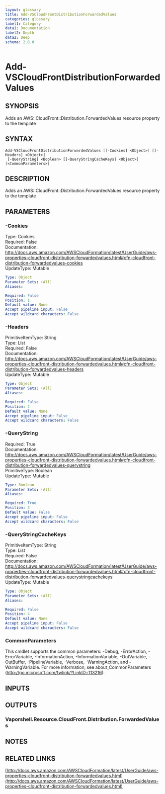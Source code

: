 ```yaml
---
layout: glossary
title: Add-VSCloudFrontDistributionForwardedValues
categories: glossary
label1: Category
data1: Documentation
label2: Depth
data2: Deep
schema: 2.0.0
---
```


# Add-VSCloudFrontDistributionForwardedValues

## SYNOPSIS
Adds an AWS::CloudFront::Distribution.ForwardedValues resource property to the template

## SYNTAX

```
Add-VSCloudFrontDistributionForwardedValues [[-Cookies] <Object>] [[-Headers] <Object>]
 [-QueryString] <Boolean> [[-QueryStringCacheKeys] <Object>] [<CommonParameters>]
```

## DESCRIPTION
Adds an AWS::CloudFront::Distribution.ForwardedValues resource property to the template

## PARAMETERS

### -Cookies
Type: Cookies    
Required: False    
Documentation: http://docs.aws.amazon.com/AWSCloudFormation/latest/UserGuide/aws-properties-cloudfront-distribution-forwardedvalues.html#cfn-cloudfront-distribution-forwardedvalues-cookies    
UpdateType: Mutable

```yaml
Type: Object
Parameter Sets: (All)
Aliases:

Required: False
Position: 1
Default value: None
Accept pipeline input: False
Accept wildcard characters: False
```

### -Headers
PrimitiveItemType: String    
Type: List    
Required: False    
Documentation: http://docs.aws.amazon.com/AWSCloudFormation/latest/UserGuide/aws-properties-cloudfront-distribution-forwardedvalues.html#cfn-cloudfront-distribution-forwardedvalues-headers    
UpdateType: Mutable

```yaml
Type: Object
Parameter Sets: (All)
Aliases:

Required: False
Position: 2
Default value: None
Accept pipeline input: False
Accept wildcard characters: False
```

### -QueryString
Required: True    
Documentation: http://docs.aws.amazon.com/AWSCloudFormation/latest/UserGuide/aws-properties-cloudfront-distribution-forwardedvalues.html#cfn-cloudfront-distribution-forwardedvalues-querystring    
PrimitiveType: Boolean    
UpdateType: Mutable

```yaml
Type: Boolean
Parameter Sets: (All)
Aliases:

Required: True
Position: 3
Default value: False
Accept pipeline input: False
Accept wildcard characters: False
```

### -QueryStringCacheKeys
PrimitiveItemType: String    
Type: List    
Required: False    
Documentation: http://docs.aws.amazon.com/AWSCloudFormation/latest/UserGuide/aws-properties-cloudfront-distribution-forwardedvalues.html#cfn-cloudfront-distribution-forwardedvalues-querystringcachekeys    
UpdateType: Mutable

```yaml
Type: Object
Parameter Sets: (All)
Aliases:

Required: False
Position: 4
Default value: None
Accept pipeline input: False
Accept wildcard characters: False
```

### CommonParameters
This cmdlet supports the common parameters: -Debug, -ErrorAction, -ErrorVariable, -InformationAction, -InformationVariable, -OutVariable, -OutBuffer, -PipelineVariable, -Verbose, -WarningAction, and -WarningVariable.
For more information, see about_CommonParameters (http://go.microsoft.com/fwlink/?LinkID=113216).

## INPUTS

## OUTPUTS

### Vaporshell.Resource.CloudFront.Distribution.ForwardedValues

## NOTES

## RELATED LINKS

[http://docs.aws.amazon.com/AWSCloudFormation/latest/UserGuide/aws-properties-cloudfront-distribution-forwardedvalues.html](http://docs.aws.amazon.com/AWSCloudFormation/latest/UserGuide/aws-properties-cloudfront-distribution-forwardedvalues.html)


